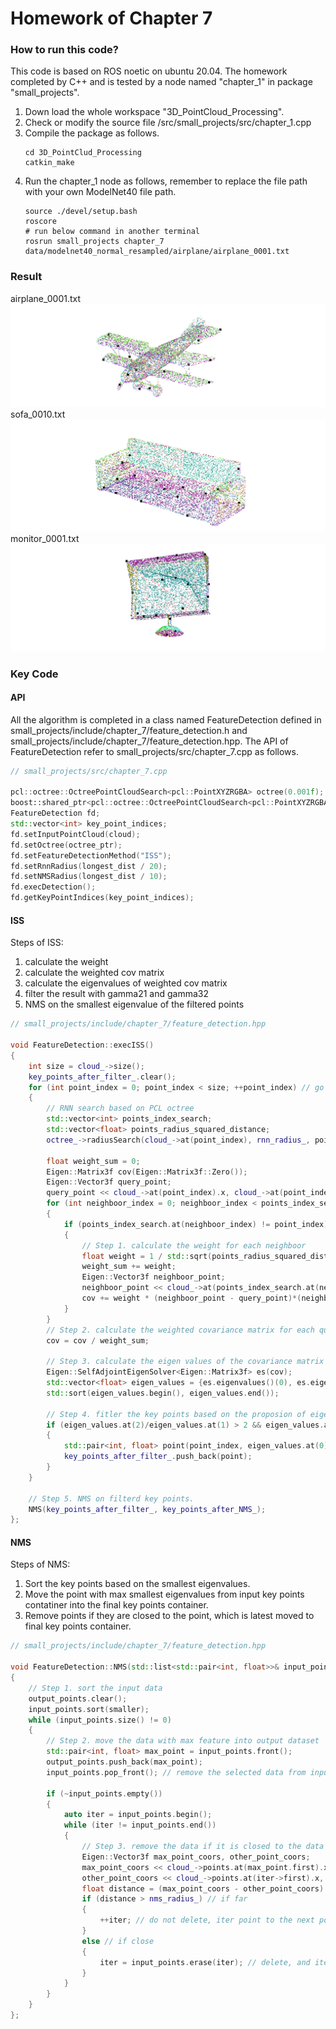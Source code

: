 # Homework of Chapter 7
### How to run this code?
This code is based on ROS noetic on ubuntu 20.04. The homework completed by C++ and is tested by a node named "chapter_1" in package "small_projects".
1. Down load the whole workspace "3D_PointCloud_Processing".
2. Check or modify the source file /src/small_projects/src/chapter_1.cpp
3. Compile the package as follows.
   ```shell
   cd 3D_PointClud_Processing
   catkin_make
   ```
4. Run the chapter_1 node as follows, remember to replace the file path with your own ModelNet40 file path.
   ```shell
   source ./devel/setup.bash
   roscore
   # run below command in another terminal
   rosrun small_projects chapter_7 data/modelnet40_normal_resampled/airplane/airplane_0001.txt
   ```
### Result
airplane_0001.txt
![](aireplane_0001.png)
sofa_0010.txt
![](sofa_0010.png)
monitor_0001.txt
![](monitor_0001.png)
### Key Code
#### API
All the algorithm is completed in a class named FeatureDetection defined in small_projects/include/chapter_7/feature_detection.h and small_projects/include/chapter_7/feature_detection.hpp. The API of FeatureDetection refer to small_projects/src/chapter_7.cpp as follows.
```C++
// small_projects/src/chapter_7.cpp

pcl::octree::OctreePointCloudSearch<pcl::PointXYZRGBA> octree(0.001f);
boost::shared_ptr<pcl::octree::OctreePointCloudSearch<pcl::PointXYZRGBA>> octree_ptr = boost::make_shared<pcl::octree::OctreePointCloudSearch<pcl::PointXYZRGBA>>(octree);
FeatureDetection fd;
std::vector<int> key_point_indices;
fd.setInputPointCloud(cloud);
fd.setOctree(octree_ptr);
fd.setFeatureDetectionMethod("ISS");
fd.setRnnRadius(longest_dist / 20);
fd.setNMSRadius(longest_dist / 10);
fd.execDetection();
fd.getKeyPointIndices(key_point_indices);
```
#### ISS
Steps of ISS:
1. calculate the weight
2. calculate the weighted cov matrix
3. calculate the eigenvalues of weighted cov matrix
4. filter the result with gamma21 and gamma32
5. NMS on the smallest eigenvalue of the filtered points
```C++
// small_projects/include/chapter_7/feature_detection.hpp

void FeatureDetection::execISS()
{
    int size = cloud_->size();
    key_points_after_filter_.clear();
    for (int point_index = 0; point_index < size; ++point_index) // go over all the points
    {
        // RNN search based on PCL octree
        std::vector<int> points_index_search;
        std::vector<float> points_radius_squared_distance;
        octree_->radiusSearch(cloud_->at(point_index), rnn_radius_, points_index_search, points_radius_squared_distance);
        
        float weight_sum = 0;
        Eigen::Matrix3f cov(Eigen::Matrix3f::Zero());
        Eigen::Vector3f query_point;
        query_point << cloud_->at(point_index).x, cloud_->at(point_index).y, cloud_->at(point_index).z;
        for (int neighboor_index = 0; neighboor_index < points_index_search.size(); ++neighboor_index) // go over all the neightboors
        {
            if (points_index_search.at(neighboor_index) != point_index)
            {
                // Step 1. calculate the weight for each neighboor
                float weight = 1 / std::sqrt(points_radius_squared_distance.at(neighboor_index));
                weight_sum += weight;
                Eigen::Vector3f neighboor_point;
                neighboor_point << cloud_->at(points_index_search.at(neighboor_index)).x, cloud_->at(points_index_search.at(neighboor_index)).y, cloud_->at(points_index_search.at(neighboor_index)).z;            
                cov += weight * (neighboor_point - query_point)*(neighboor_point - query_point).transpose();
            }
        }
        // Step 2. calculate the weighted covariance matrix for each query point
        cov = cov / weight_sum;

        // Step 3. calculate the eigen values of the covariance matrix
        Eigen::SelfAdjointEigenSolver<Eigen::Matrix3f> es(cov);
        std::vector<float> eigen_values = {es.eigenvalues()(0), es.eigenvalues()(1), es.eigenvalues()(2)};
        std::sort(eigen_values.begin(), eigen_values.end()); 

        // Step 4. fitler the key points based on the proposion of eigenvalues
        if (eigen_values.at(2)/eigen_values.at(1) > 2 && eigen_values.at(1)/eigen_values.at(0) > 2)
        {
            std::pair<int, float> point(point_index, eigen_values.at(0)); // the smallest eigen value
            key_points_after_filter_.push_back(point);
        }
    }

    // Step 5. NMS on filterd key points.
    NMS(key_points_after_filter_, key_points_after_NMS_);
};
```
#### NMS
Steps of NMS:
1. Sort the key points based on the smallest eigenvalues.
2. Move the point with max smallest eigenvalues from input key points contatiner into the final key points container.
3. Remove points if they are closed to the point, which is latest moved to final key points container.
```C++
// small_projects/include/chapter_7/feature_detection.hpp

void FeatureDetection::NMS(std::list<std::pair<int, float>>& input_points, std::vector<std::pair<int, float>>& output_points)
{
    // Step 1. sort the input data
    output_points.clear();
    input_points.sort(smaller);
    while (input_points.size() != 0)
    {
        // Step 2. move the data with max feature into output dataset
        std::pair<int, float> max_point = input_points.front(); 
        output_points.push_back(max_point);
        input_points.pop_front(); // remove the selected data from input dataset

        if (~input_points.empty())
        {
            auto iter = input_points.begin();
            while (iter != input_points.end())
            {
                // Step 3. remove the data if it is closed to the data with max feature
                Eigen::Vector3f max_point_coors, other_point_coors;
                max_point_coors << cloud_->points.at(max_point.first).x, cloud_->points.at(max_point.first).y,cloud_->points.at(max_point.first).z;
                other_point_coors << cloud_->points.at(iter->first).x, cloud_->points.at(iter->first).y, cloud_->points.at(iter->first).z;
                float distance = (max_point_coors - other_point_coors).norm();
                if (distance > nms_radius_) // if far
                {                
                    ++iter; // do not delete, iter point to the next pos
                }
                else // if close
                {
                    iter = input_points.erase(iter); // delete, and iter point to the next pos
                }
            }
        }
    }
};
```
